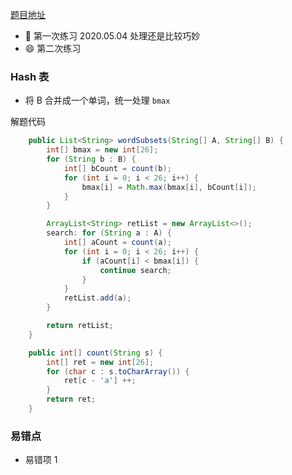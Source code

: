 [题目地址](https://leetcode-cn.com/problems/word-subsets/)



- :slightly_smiling_face: 第一次练习 2020.05.04 处理还是比较巧妙
- :smile: 第二次练习 



### Hash 表

- 将 B 合并成一个单词，统一处理 `bmax`

解题代码

```java
    public List<String> wordSubsets(String[] A, String[] B) {
        int[] bmax = new int[26];
        for (String b : B) {
            int[] bCount = count(b);
            for (int i = 0; i < 26; i++) {
                bmax[i] = Math.max(bmax[i], bCount[i]);
            }
        }

        ArrayList<String> retList = new ArrayList<>();
        search: for (String a : A) {
            int[] aCount = count(a);
            for (int i = 0; i < 26; i++) {
                if (aCount[i] < bmax[i]) {
                    continue search;
                }
            }
            retList.add(a);
        }

        return retList;
    }

    public int[] count(String s) {
        int[] ret = new int[26];
        for (char c : s.toCharArray()) {
            ret[c - 'a'] ++;
        }
        return ret;
    }

```



### 易错点

- 易错项 1 
